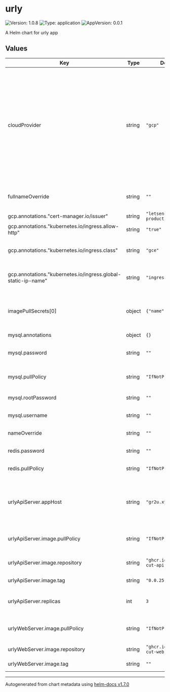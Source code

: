 # urly

![Version: 1.0.8](https://img.shields.io/badge/Version-1.0.8-informational?style=flat-square) ![Type: application](https://img.shields.io/badge/Type-application-informational?style=flat-square) ![AppVersion: 0.0.1](https://img.shields.io/badge/AppVersion-0.0.1-informational?style=flat-square)

A Helm chart for urly app

## Values

| Key | Type | Default | Description |
|-----|------|---------|-------------|
| cloudProvider | string | `"gcp"` | Cloud provider type (e.g., gcp, aws, azure) This parameter specifies which cloud provider to use; different providers use different settings for the Ingress controller. |
| fullnameOverride | string | `""` | Override the full name of the chart |
| gcp.annotations."cert-manager.io/issuer" | string | `"letsencrypt-production"` | Cert issuer |
| gcp.annotations."kubernetes.io/ingress.allow-http" | string | `"true"` |  |
| gcp.annotations."kubernetes.io/ingress.class" | string | `"gce"` | Using google ingress controller  |
| gcp.annotations."kubernetes.io/ingress.global-static-ip-name" | string | `"ingress-ip"` | Static IP name to use with ingress  |
| imagePullSecrets[0] | object | `{"name":"ghcr"}` | List of secret names to use for pulling images |
| mysql.annotations | object | `{}` |  |
| mysql.password | string | `""` | Password for the MySQL user |
| mysql.pullPolicy | string | `"IfNotPresent"` | Image pull policy for MySQL |
| mysql.rootPassword | string | `""` | Root password for MySQL |
| mysql.username | string | `""` | Username for MySQL |
| nameOverride | string | `""` | Override the name of the chart |
| redis.password | string | `""` | Password for Redis  |
| redis.pullPolicy | string | `"IfNotPresent"` | Image pull policy for Redis |
| urlyApiServer.appHost | string | `"gr2u.xyz"` | ingress host name and app_host for short url prefix hostname |
| urlyApiServer.image.pullPolicy | string | `"IfNotPresent"` | Image pull policy for the API server |
| urlyApiServer.image.repository | string | `"ghcr.io/gr2u/url-cut-api-server"` | API server image repository |
| urlyApiServer.image.tag | string | `"0.0.25-dev"` | API server image tag |
| urlyApiServer.replicas | int | `3` | Number of replicas for the API server |
| urlyWebServer.image.pullPolicy | string | `"IfNotPresent"` | Image pull policy for the web server |
| urlyWebServer.image.repository | string | `"ghcr.io/gr2u/url-cut-web-server"` | web server repo |
| urlyWebServer.image.tag | string | `""` | web server  image tag |

----------------------------------------------
Autogenerated from chart metadata using [helm-docs v1.7.0](https://github.com/norwoodj/helm-docs/releases/v1.7.0)
